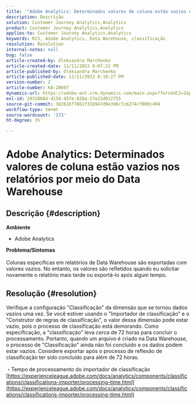 ```yaml
---
title: '"Adobe Analytics: Determinados valores de coluna estão vazios em relatórios por meio da Data Warehouse'''
description: Descrição
solution: Customer Journey Analytics,Analytics
product: Customer Journey Analytics,Analytics
applies-to: Customer Journey Analytics,Analytics
keywords: KCS, Adobe Analytics, Data Warehouse, classificação
resolution: Resolution
internal-notes: null
bug: false
article-created-by: Oleksandra Marchenko
article-created-date: 11/11/2022 8:07:22 PM
article-published-by: Oleksandra Marchenko
article-published-date: 11/11/2022 8:10:27 PM
version-number: 2
article-number: KA-20697
dynamics-url: https://adobe-ent.crm.dynamics.com/main.aspx?forceUCI=1&pagetype=entityrecord&etn=knowledgearticle&id=5c36da70-fc61-ed11-9561-6045bd006b25
exl-id: 20328684-d158-457e-828a-17e22d012755
source-git-commit: 382616f7861f316947d9e396c7c6274c7009c494
workflow-type: tm+mt
source-wordcount: '173'
ht-degree: 3%

---
```


# Adobe Analytics: Determinados valores de coluna estão vazios nos relatórios por meio do Data Warehouse

## Descrição {#description}

<b>Ambiente</b>
- Adobe Analytics

<b>Problema/Sintomas</b><br> <br>Colunas específicas em relatórios de Data Warehouse são exportadas com valores vazios. No entanto, os valores são refletidos quando eu solicitar novamente o relatório mais tarde ou exportá-lo após algum tempo.

## Resolução {#resolution}


Verifique a configuração &quot;Classificação&quot; da dimensão que se tornou dados vazios uma vez. Se você estiver usando o &quot;Importador de classificação&quot; e o &quot;Construtor de regras de classificação&quot;, o valor dessa dimensão pode estar vazio, pois o processo de classificação está demorando. Como especificação, a &quot;classificação&quot; leva cerca de 72 horas para concluir o processamento. Portanto, quando um arquivo é criado na Data Warehouse, o processo de &quot;Classificação&quot; ainda não foi concluído e os dados podem estar vazios. Considere exportar após o processo de reflexão de classificação ter sido concluído para além de 72 horas.

・Tempo de processamento do importador de classificação
[https://experienceleague.adobe.com/docs/analytics/components/classifications/classifications-importer/processing-time.html](https://experienceleague.adobe.com/docs/analytics/components/classifications/classifications-importer/processing-time.html)

